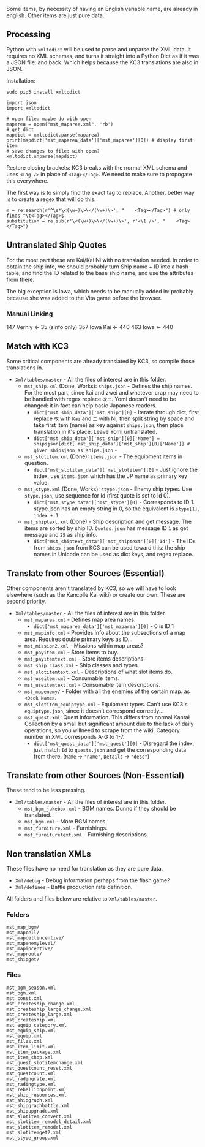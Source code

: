 Some items, by necessity of having an English variable name, are already in english. Other items are just pure data.

## Processing

Python with `xmltodict` will be used to parse and unparse the XML data. It requires no XML schemas, and turns it straight into a Python Dict as if it was a JSON file: and back. Which helps because the KC3 translations are also in JSON.

Installation:

```
sudo pip3 install xmltodict
```

```
import json
import xmltodict

# open file: maybe do with open
maparea = open("mst_maparea.xml", 'rb')
# get dict
mapdict = xmltodict.parse(maparea)
print(mapdict['mst_maparea_data']['mst_maparea'][0]) # display first item
# save changes to file: with open?
xmltodict.unparse(mapdict)
```

Restore closing brackets: KC3 breaks with the normal XML schema and uses `<Tag />` in place of `<Tag></Tag>`. We need to make sure to propogate this everywhere.

The first way is to simply find the exact tag to replace. Another, better way is to create a regex that will do this.

```
m = re.search(r'^\s*\<(\w+)\>\</(\w+)\>', "    <Tag></Tag>") # only finds ^\t<Tag></Tag>$
substitution = re.sub(r'\<(\w+)\>\</(\w+)\>', r'<\1 />', "    <Tag></Tag>")
```

## Untranslated Ship Quotes

For the most part these are Kai/Kai Ni with no translation needed. In order to obtain the ship info, we should probably turn Ship name + ID into a hash table, and find the ID related to the base ship name, and use the attributes from there.

The big exception is Iowa, which needs to be manually added in: probably because she was added to the Vita game before the browser.

### Manual Linking

147 Verniy <- 35 (sinfo only)
357 Iowa Kai <- 440
463 Iowa <- 440

## Match with KC3 

Some critical components are already translated by KC3, so compile those translations in.

* `Xml/tables/master` - All the files of interest are in this folder.
  * `mst_ship.xml` (Done, Works): `ships.json` - Defines the ship names.  For the most part, since kai and zwei and whatever crap may need to be handled with regex replace `改二`. Yomi doesn't need to be changed: it in fact can help basic Japanese readers.
    * `dict['mst_ship_data']['mst_ship'][0]` - Iterate through dict, first replace `改` with `Kai` and `二` with Ni, then split string by space and take first item (name) as key against `ships.json`, then place translation in it's place. Leave Yomi untranslated.
    * `dict['mst_ship_data']['mst_ship'][0]['Name'] = shipsjson[dict['mst_ship_data']['mst_ship'][0]['Name']] # given shipsjson as ships.json` - 
  * `mst_slotitem.xml` (Done): `items.json` - The equipment items in question. 
    * `dict['mst_slotitem_data']['mst_slotitem'][0]` - Just ignore the index, use `items.json` which has the JP name as primary key value.
  * `mst_stype.xml` (Done, Works): `stype.json` - Enemy ship types. Use `stype.json`, use sequence for Id (first quote is set to id 0).
    * `dict['mst_stype_data']['mst_stype'][0]` - Corresponds to ID 1. stype.json has an empty string in 0, so the equivalent is `stype[1]`, `index + 1`.
  * `mst_shiptext.xml` (Done) - Ship description and get message. The items are sorted by ship ID. `Quotes.json` has message ID `1` as get message and `25` as ship info.
    * `dict['mst_shiptext_data']['mst_shiptext'][0]['Id']` - The IDs from `ships.json` from KC3 can be used toward this: the ship names in Unicode can be used as dict keys, and regex replace.

## Translate from other Sources (Essential)

Other components aren't translated by KC3, so we will have to look elsewhere (such as the Kancolle Kai wiki) or create our own. These are second priority.

* `Xml/tables/master` - All the files of interest are in this folder.
  * `mst_maparea.xml` - Defines map area names.
    * `dict['mst_maparea_data']['mst_maparea'][0]` - 0 is ID 1
  * `mst_mapinfo.xml` - Provides info about the subsections of a map area. Requires double primary keys as ID...
  * `mst_mission2.xml` - Missions within map areas?
  * `mst_payitem.xml` - Store items to buy.
  * `mst_payitemtext.xml` - Store items descriptions.
  * `mst_ship_class.xml` - Ship classes and types.
  * `mst_slotitemtext.xml` - Descriptions of what slot items do.
  * `mst_useitem.xml` - Consumable items.
  * `mst_useitemtext.xml` - Consumable item descriptions.
  * `mst_mapenemy/` - Folder with all the enemies of the certain map. as `<Deck Name>`.
  * `mst_slotitem_equiptype.xml` - Equipment types. Can't use KC3's `equiptype.json`, since it doesn't correspond correctly...
  * `mst_quest.xml`: Quest information. This differs from normal Kantai Collection by a small but significant amount due to the lack of daily operations, so you willneed to scrape from the wiki. Category number in XML corresponds A-G to 1-7.
    * `dict['mst_quest_data']['mst_quest'][0]` - Disregard the index, just match `Id` to `quests.json` and get the corresponding data from there. (`Name` -> `"name"`, `Details` -> `"desc"`)

## Translate from other Sources (Non-Essential)

These tend to be less pressing.

* `Xml/tables/master` - All the files of interest are in this folder.
  * `mst_bgm_jukebox.xml` - BGM names. Dunno if they should be translated.
  * `mst_bgm.xml` - More BGM names.
  * `mst_furniture.xml` - Furnishings.
  * `mst_furnituretext.xml` - Furnishing descriptions.

## Non translation XMLs

These files have no need for translation as they are pure data.

* `Xml/debug` - Debug information perhaps from the flash game?
* `Xml/defines` - Battle production rate definition.

All folders and  files below are relative to `Xml/tables/master`.

### Folders

```
mst_map_bgm/
mst_mapcell/
mst_mapcellincentive/
mst_mapenemylevel/
mst_mapincentive/
mst_maproute/
mst_shipget/
```

### Files

```
mst_bgm_season.xml
mst_bgm.xml
mst_const.xml
mst_createship_change.xml
mst_createship_large_change.xml
mst_createship_large.xml
mst_createship.xml
mst_equip_category.xml
mst_equip_ship.xml
mst_equip.xml
mst_files.xml
mst_item_limit.xml
mst_item_package.xml
mst_item_shop.xml
mst_quest_slotitemchange.xml
mst_questcount_reset.xml
mst_questcount.xml
mst_radingrate.xml
mst_radingtype.xml
mst_rebellionpoint.xml
mst_ship_resources.xml
mst_shipgraph.xml
mst_shipgraphbattle.xml
mst_shipupgrade.xml
mst_slotitem_convert.xml
mst_slotitem_remodel_detail.xml
mst_slotitem_remodel.xml
mst_slotitemget2.xml
mst_stype_group.xml
```
